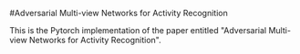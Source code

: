 #Adversarial Multi-view Networks for Activity Recognition

This is the Pytorch implementation of the paper entitled "Adversarial Multi-view Networks for Activity Recognition".  
